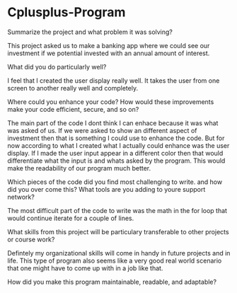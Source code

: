 # Cplusplus-Program

Summarize the project and what problem it was solving?

This project asked us to make a banking app where we could see our investment if we potential invested with an annual amount of interest. 

What did you do particularly well?

I feel that I created the user display really well. It takes the user from one screen to another really well and completely. 

Where could you enhance your code? How would these improvements make your code efficient, secure, and so on?

The main part of the code I dont think I can enhace because it was what was asked of us. If we were asked to show an different aspect of investment then that is something I could use to enhance the code. But for now according to what I created what I actually could enhance was the user display. If I made the user input appear in a different color then that would differentiate what the input is and whats asked by the program. This would make the readability of our program much better. 

Which pieces of the code did you find most challenging to write. and how did you over come this? What tools are you adding to youre support network?

The most difficult part of the code to write was the math in the for loop that would continue iterate for a couple of lines. 

What skills from this project will be particulary transferable to other projects or course work?

Defintely my organizational skills will come in handy in future projects and in life. This type of program also seems like a very good real world scenario that one might have to come up with in a job like that. 

How did you make this program maintainable, readable, and adaptable?
